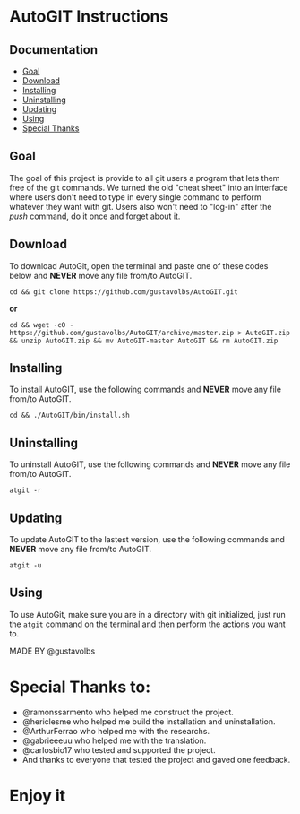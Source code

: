 # AutoGIT Instructions

## Documentation
* [Goal](https://github.com/gustavolbs/AutoGIT#goal)
* [Download](https://github.com/gustavolbs/AutoGIT#download)
* [Installing](https://github.com/gustavolbs/AutoGIT#installing)
* [Uninstalling](https://github.com/gustavolbs/AutoGIT#uninstalling)
* [Updating](https://github.com/gusatvolbs/AutoGIT#updating)
* [Using](https://github.com/gustavolbs/AutoGIT#using)
* [Special Thanks](https://github.com/gustavolbs/AutoGIT#special-thanks)


## Goal
   The goal of this project is provide to all git users a program that lets them free of the git commands. We turned the old "cheat sheet" into an interface where users don't need to type in every single command to perform whatever they want with git. Users also won't need to "log-in" after the _push_ command, do it once and forget about it.
   
## Download
To download AutoGit, open the terminal and paste one of these codes below and **NEVER** move any file from/to AutoGIT.
```
cd && git clone https://github.com/gustavolbs/AutoGIT.git
```
**or**
```
cd && wget -cO - https://github.com/gustavolbs/AutoGIT/archive/master.zip > AutoGIT.zip && unzip AutoGIT.zip && mv AutoGIT-master AutoGIT && rm AutoGIT.zip
```

## Installing
To install AutoGIT, use the following commands and **NEVER** move any file from/to AutoGIT.
```
cd && ./AutoGIT/bin/install.sh
```

## Uninstalling
To uninstall AutoGIT, use the following commands and **NEVER** move any file from/to AutoGIT.
```
atgit -r 
```

## Updating
To update AutoGIT to the lastest version, use the following commands and **NEVER** move any file from/to AutoGIT.
```
atgit -u
```

## Using
   To use AutoGit, make sure you are in a directory with git initialized, just run the ```atgit``` command on the terminal and then perform the actions you want to.

MADE BY @gustavolbs

# Special Thanks to:

- @ramonssarmento who helped me construct the project.
- @hericlesme who helped me build the installation and uninstallation.
- @ArthurFerrao who helped me with the researchs.
- @gabrieeeuu who helped me with the translation.
- @carlosbio17 who tested and supported the project.
- And thanks to everyone that tested the project and gaved one feedback.

# Enjoy it
